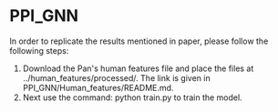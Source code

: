 # PPI_GNN
In order to replicate the results mentioned in paper, please follow the following steps:
  1. Download the Pan's human features file and place the files at ../human_features/processed/. The link is given in PPI_GNN/Human_features/README.md.
  2. Next use the command: python train.py to train the model.
